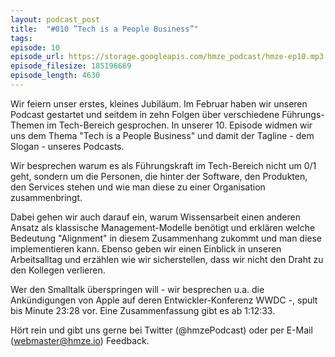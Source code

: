 ```yaml
---
layout: podcast_post
title:  "#010 ”Tech is a People Business”"
tags:
episode: 10
episode_url: https://storage.googleapis.com/hmze_podcast/hmze-ep10.mp3
episode_filesize: 185196669
episode_length: 4630
---
```


Wir feiern unser erstes, kleines Jubiläum. Im Februar haben wir unseren Podcast gestartet und seitdem in zehn Folgen über verschiedene Führungs-Themen im Tech-Bereich gesprochen. In unserer 10. Episode widmen wir uns dem Thema "Tech is a People Business" und damit der Tagline - dem Slogan - unseres Podcasts.

Wir besprechen warum es als Führungskraft im Tech-Bereich nicht um 0/1 geht, sondern um die Personen, die hinter der Software, den Produkten, den Services stehen und wie man diese zu einer Organisation zusammenbringt.

Dabei gehen wir auch darauf ein, warum Wissensarbeit einen anderen Ansatz als klassische Management-Modelle benötigt und erklären welche Bedeutung "Alignment" in diesem Zusammenhang zukommt und man diese implementieren kann. Ebenso geben wir einen Einblick in unseren Arbeitsalltag und erzählen wie wir sicherstellen, dass wir nicht den Draht zu den Kollegen verlieren.

Wer den Smalltalk überspringen will - wir besprechen u.a. die Ankündigungen von Apple auf deren Entwickler-Konferenz WWDC -, spult bis Minute 23:28 vor. Eine Zusammenfassung gibt es ab 1:12:33.

Hört rein und gibt uns gerne bei Twitter (@hmzePodcast) oder per E-Mail (webmaster@hmze.io) Feedback.